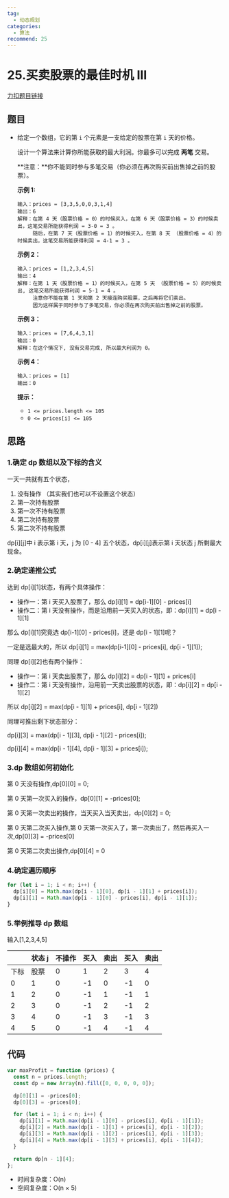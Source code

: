 ```yaml
---
tag:
  - 动态规划
categories:
  - 算法
recommend: 25
---
```


# 25.买卖股票的最佳时机 III

[力扣题目链接](https://leetcode.cn/problems/best-time-to-buy-and-sell-stock-iii/)

## 题目

- 给定一个数组，它的第 `i` 个元素是一支给定的股票在第 `i` 天的价格。

  设计一个算法来计算你所能获取的最大利润。你最多可以完成 **两笔** 交易。

  **注意：**你不能同时参与多笔交易（你必须在再次购买前出售掉之前的股票）。

  **示例 1:**

  ```
  输入：prices = [3,3,5,0,0,3,1,4]
  输出：6
  解释：在第 4 天（股票价格 = 0）的时候买入，在第 6 天（股票价格 = 3）的时候卖出，这笔交易所能获得利润 = 3-0 = 3 。
       随后，在第 7 天（股票价格 = 1）的时候买入，在第 8 天 （股票价格 = 4）的时候卖出，这笔交易所能获得利润 = 4-1 = 3 。
  ```

  **示例 2：**

  ```
  输入：prices = [1,2,3,4,5]
  输出：4
  解释：在第 1 天（股票价格 = 1）的时候买入，在第 5 天 （股票价格 = 5）的时候卖出, 这笔交易所能获得利润 = 5-1 = 4 。
       注意你不能在第 1 天和第 2 天接连购买股票，之后再将它们卖出。
       因为这样属于同时参与了多笔交易，你必须在再次购买前出售掉之前的股票。
  ```

  **示例 3：**

  ```
  输入：prices = [7,6,4,3,1]
  输出：0
  解释：在这个情况下, 没有交易完成, 所以最大利润为 0。
  ```

  **示例 4：**

  ```
  输入：prices = [1]
  输出：0
  ```

  **提示：**

  - `1 <= prices.length <= 105`
  - `0 <= prices[i] <= 105`

## 思路

### 1.确定 dp 数组以及下标的含义

一天一共就有五个状态，

1. 没有操作 （其实我们也可以不设置这个状态）
2. 第一次持有股票
3. 第一次不持有股票
4. 第二次持有股票
5. 第二次不持有股票

dp\[i][j]中 i 表示第 i 天，j 为 [0 - 4] 五个状态，dp[i][j]表示第 i 天状态 j 所剩最大现金。

### 2.确定递推公式

达到 dp\[i][1]状态，有两个具体操作：

- 操作一：第 i 天买入股票了，那么 dp\[i][1] = dp\[i-1][0] - prices[i]
- 操作二：第 i 天没有操作，而是沿用前一天买入的状态，即：dp\[i][1] = dp\[i - 1][1]

那么 dp\[i][1]究竟选 dp\[i-1][0] - prices[i]，还是 dp\[i - 1][1]呢？

一定是选最大的，所以 dp\[i][1] = max(dp\[i-1][0] - prices[i], dp\[i - 1][1]);

同理 dp\[i][2]也有两个操作：

- 操作一：第 i 天卖出股票了，那么 dp\[i][2] = dp\[i - 1][1] + prices[i]
- 操作二：第 i 天没有操作，沿用前一天卖出股票的状态，即：dp\[i][2] = dp\[i - 1][2]

所以 dp\[i][2] = max(dp\[i - 1][1] + prices[i], dp\[i - 1][2])

同理可推出剩下状态部分：

dp\[i][3] = max(dp\[i - 1][3], dp\[i - 1][2] - prices[i]);

dp\[i][4] = max(dp\[i - 1][4], dp\[i - 1][3] + prices[i]);

### 3.dp 数组如何初始化

第 0 天没有操作,dp\[0][0] = 0;

第 0 天第一次买入的操作，dp\[0][1] = -prices[0];

第 0 天第一次卖出的操作，当天买入当天卖出，dp\[0][2] = 0;

第 0 天第二次买入操作,第 0 天第一次买入了，第一次卖出了，然后再买入一次,dp\[0][3] = -prices[0]

第 0 天第二次卖出操作,dp\[0][4] = 0

### 4.确定遍历顺序

```js
for (let i = 1; i < n; i++) {
  dp[i][0] = Math.max(dp[i - 1][0], dp[i - 1][1] + prices[i]);
  dp[i][1] = Math.max(dp[i - 1][0] - prices[i], dp[i - 1][1]);
}
```

### 5.举例推导 dp 数组

输入[1,2,3,4,5]

|      | 状态 j | 不操作 | 买入 | 卖出 | 买入 | 卖出 |
| ---- | ------ | ------ | ---- | ---- | ---- | ---- |
| 下标 | 股票   | 0      | 1    | 2    | 3    | 4    |
| 0    | 1      | 0      | -1   | 0    | -1   | 0    |
| 1    | 2      | 0      | -1   | 1    | -1   | 1    |
| 2    | 3      | 0      | -1   | 2    | -1   | 2    |
| 3    | 4      | 0      | -1   | 3    | -1   | 3    |
| 4    | 5      | 0      | -1   | 4    | -1   | 4    |

## 代码

```js
var maxProfit = function (prices) {
  const n = prices.length;
  const dp = new Array(n).fill([0, 0, 0, 0, 0]);

  dp[0][1] = -prices[0];
  dp[0][3] = -prices[0];

  for (let i = 1; i < n; i++) {
    dp[i][1] = Math.max(dp[i - 1][0] - prices[i], dp[i - 1][1]);
    dp[i][2] = Math.max(dp[i - 1][1] + prices[i], dp[i - 1][2]);
    dp[i][3] = Math.max(dp[i - 1][2] - prices[i], dp[i - 1][3]);
    dp[i][4] = Math.max(dp[i - 1][3] + prices[i], dp[i - 1][4]);
  }

  return dp[n - 1][4];
};
```

- 时间复杂度：O(n)
- 空间复杂度：O(n × 5)
